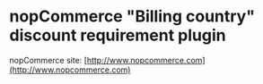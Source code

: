 ﻿nopCommerce "Billing country" discount requirement plugin
===========

nopCommerce site: [http://www.nopcommerce.com](http://www.nopcommerce.com)